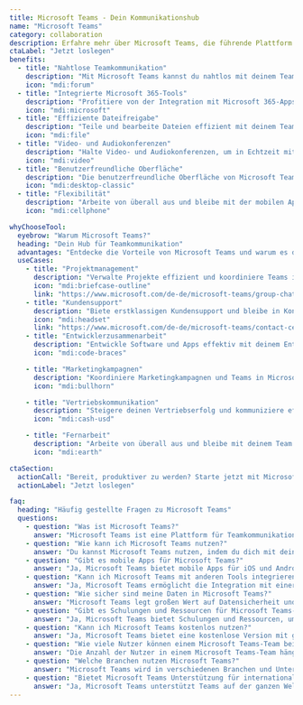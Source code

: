 ```yaml
---
title: Microsoft Teams - Dein Kommunikationshub
name: "Microsoft Teams"
category: collaboration
description: Erfahre mehr über Microsoft Teams, die führende Plattform für Teamkommunikation und Zusammenarbeit. Verbinde dich mit deinem Team, egal wo du bist.
ctaLabel: "Jetzt loslegen"
benefits:
  - title: "Nahtlose Teamkommunikation"
    description: "Mit Microsoft Teams kannst du nahtlos mit deinem Team kommunizieren und zusammenarbeiten."
    icon: "mdi:forum"
  - title: "Integrierte Microsoft 365-Tools"
    description: "Profitiere von der Integration mit Microsoft 365-Apps wie Word, Excel und PowerPoint."
    icon: "mdi:microsoft"
  - title: "Effiziente Dateifreigabe"
    description: "Teile und bearbeite Dateien effizient mit deinem Team, direkt in Microsoft Teams."
    icon: "mdi:file"
  - title: "Video- und Audiokonferenzen"
    description: "Halte Video- und Audiokonferenzen, um in Echtzeit mit deinem Team zu interagieren."
    icon: "mdi:video"
  - title: "Benutzerfreundliche Oberfläche"
    description: "Die benutzerfreundliche Oberfläche von Microsoft Teams macht die Zusammenarbeit einfach und intuitiv."
    icon: "mdi:desktop-classic"
  - title: "Flexibilität"
    description: "Arbeite von überall aus und bleibe mit der mobilen App von Microsoft Teams stets verbunden."
    icon: "mdi:cellphone"

whyChooseTool:
  eyebrow: "Warum Microsoft Teams?"
  heading: "Dein Hub für Teamkommunikation"
  advantages: "Entdecke die Vorteile von Microsoft Teams und warum es die beste Wahl für Teamkommunikation ist."
  useCases:
    - title: "Projektmanagement"
      description: "Verwalte Projekte effizient und koordiniere Teams in Microsoft Teams."
      icon: "mdi:briefcase-outline"
      link: "https://www.microsoft.com/de-de/microsoft-teams/group-chat-software"
    - title: "Kundensupport"
      description: "Biete erstklassigen Kundensupport und bleibe in Kontakt mit Kunden über Microsoft Teams."
      icon: "mdi:headset"
      link: "https://www.microsoft.com/de-de/microsoft-teams/contact-center"
    - title: "Entwicklerzusammenarbeit"
      description: "Entwickle Software und Apps effektiv mit deinem Entwicklerteam in Microsoft Teams."
      icon: "mdi:code-braces"

    - title: "Marketingkampagnen"
      description: "Koordiniere Marketingkampagnen und Teams in Microsoft Teams, um erfolgreiche Ergebnisse zu erzielen."
      icon: "mdi:bullhorn"

    - title: "Vertriebskommunikation"
      description: "Steigere deinen Vertriebserfolg und kommuniziere effektiv mit deinem Vertriebsteam in Microsoft Teams."
      icon: "mdi:cash-usd"

    - title: "Fernarbeit"
      description: "Arbeite von überall aus und bleibe mit deinem Team verbunden, egal wo du bist."
      icon: "mdi:earth"

ctaSection:
  actionCall: "Bereit, produktiver zu werden? Starte jetzt mit Microsoft Teams!"
  actionLabel: "Jetzt loslegen"

faq:
  heading: "Häufig gestellte Fragen zu Microsoft Teams"
  questions:
    - question: "Was ist Microsoft Teams?"
      answer: "Microsoft Teams ist eine Plattform für Teamkommunikation und Zusammenarbeit, die Chat, Videoanrufe und Dateifreigabe bietet."
    - question: "Wie kann ich Microsoft Teams nutzen?"
      answer: "Du kannst Microsoft Teams nutzen, indem du dich mit deinem Microsoft 365-Konto anmeldest oder dich für eine kostenlose Version registrierst."
    - question: "Gibt es mobile Apps für Microsoft Teams?"
      answer: "Ja, Microsoft Teams bietet mobile Apps für iOS und Android, damit du unterwegs produktiv sein kannst."
    - question: "Kann ich Microsoft Teams mit anderen Tools integrieren?"
      answer: "Ja, Microsoft Teams ermöglicht die Integration mit einer Vielzahl von Tools und Apps, um deine Arbeitsweise zu optimieren."
    - question: "Wie sicher sind meine Daten in Microsoft Teams?"
      answer: "Microsoft Teams legt großen Wert auf Datensicherheit und bietet Verschlüsselung und Sicherheitsfunktionen, um deine Daten zu schützen."
    - question: "Gibt es Schulungen und Ressourcen für Microsoft Teams-Nutzer?"
      answer: "Ja, Microsoft Teams bietet Schulungen und Ressourcen, um Nutzern bei der optimalen Nutzung der Plattform zu helfen."
    - question: "Kann ich Microsoft Teams kostenlos nutzen?"
      answer: "Ja, Microsoft Teams bietet eine kostenlose Version mit grundlegenden Funktionen. Es gibt auch kostenpflichtige Pläne mit erweiterten Funktionen."
    - question: "Wie viele Nutzer können einem Microsoft Teams-Team beitreten?"
      answer: "Die Anzahl der Nutzer in einem Microsoft Teams-Team hängt vom gewählten Plan ab. Es gibt Pläne für Teams jeder Größe."
    - question: "Welche Branchen nutzen Microsoft Teams?"
      answer: "Microsoft Teams wird in verschiedenen Branchen und Unternehmensgrößen eingesetzt, darunter Technologie, Gesundheitswesen, Bildung und mehr."
    - question: "Bietet Microsoft Teams Unterstützung für internationale Teams?"
      answer: "Ja, Microsoft Teams unterstützt Teams auf der ganzen Welt mit mehreren Sprachen und Zeitzonen."
---
```

